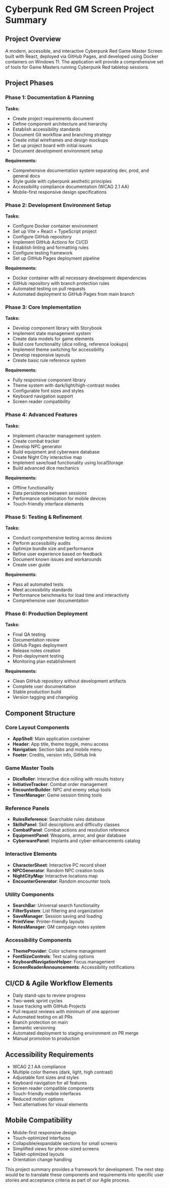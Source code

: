 # Cyberpunk Red GM Screen Project Summary

## Project Overview
A modern, accessible, and interactive Cyberpunk Red Game Master Screen built with React, deployed via GitHub Pages, and developed using Docker containers on Windows 11. The application will provide a comprehensive set of tools for Game Masters running Cyberpunk Red tabletop sessions.

## Project Phases

### Phase 1: Documentation & Planning
**Tasks:**
- Create project requirements document
- Define component architecture and hierarchy
- Establish accessibility standards
- Document Git workflow and branching strategy
- Create initial wireframes and design mockups
- Set up project board with initial issues
- Document development environment setup

**Requirements:**
- Comprehensive documentation system separating dev, prod, and general docs
- Style guide with cyberpunk aesthetic principles
- Accessibility compliance documentation (WCAG 2.1 AA)
- Mobile-first responsive design specifications

### Phase 2: Development Environment Setup
**Tasks:**
- Configure Docker container environment
- Set up Vite + React + TypeScript project
- Configure GitHub repository
- Implement GitHub Actions for CI/CD
- Establish linting and formatting rules
- Configure testing framework
- Set up GitHub Pages deployment pipeline

**Requirements:**
- Docker container with all necessary development dependencies
- GitHub repository with branch protection rules
- Automated testing on pull requests
- Automated deployment to GitHub Pages from main branch

### Phase 3: Core Implementation
**Tasks:**
- Develop component library with Storybook
- Implement state management system
- Create data models for game elements
- Build core functionality (dice rolling, reference lookups)
- Implement theme switching for accessibility
- Develop responsive layouts
- Create basic rule reference system

**Requirements:**
- Fully responsive component library
- Theme system with dark/light/high-contrast modes
- Configurable font sizes and styles
- Keyboard navigation support
- Screen reader compatibility

### Phase 4: Advanced Features
**Tasks:**
- Implement character management system
- Create combat tracker
- Develop NPC generator
- Build equipment and cyberware database
- Create Night City interactive map
- Implement save/load functionality using localStorage
- Build advanced dice mechanics

**Requirements:**
- Offline functionality
- Data persistence between sessions
- Performance optimization for mobile devices
- Touch-friendly interface elements

### Phase 5: Testing & Refinement
**Tasks:**
- Conduct comprehensive testing across devices
- Perform accessibility audits
- Optimize bundle size and performance
- Refine user experience based on feedback
- Document known issues and workarounds
- Create user guide

**Requirements:**
- Pass all automated tests
- Meet accessibility standards
- Performance benchmarks for load time and interactivity
- Comprehensive user documentation

### Phase 6: Production Deployment
**Tasks:**
- Final QA testing
- Documentation review
- GitHub Pages deployment
- Release notes creation
- Post-deployment testing
- Monitoring plan establishment

**Requirements:**
- Clean GitHub repository without development artifacts
- Complete user documentation
- Stable production build
- Version tagging and changelog

## Component Structure

### Core Layout Components
- **AppShell**: Main application container
- **Header**: App title, theme toggle, menu access
- **Navigation**: Section tabs and mobile menu
- **Footer**: Credits, version info, GitHub link

### Game Master Tools
- **DiceRoller**: Interactive dice rolling with results history
- **InitiativeTracker**: Combat order management
- **EncounterBuilder**: NPC and enemy setup tools
- **TimerManager**: Game session timing tools

### Reference Panels
- **RulesReference**: Searchable rules database
- **SkillsPanel**: Skill descriptions and difficulty classes
- **CombatPanel**: Combat actions and resolution reference
- **EquipmentPanel**: Weapons, armor, and gear database
- **CyberwarePanel**: Implants and cyber-enhancements catalog

### Interactive Elements
- **CharacterSheet**: Interactive PC record sheet
- **NPCGenerator**: Random NPC creation tools
- **NightCityMap**: Interactive locations map
- **EncounterGenerator**: Random encounter tools

### Utility Components
- **SearchBar**: Universal search functionality
- **FilterSystem**: List filtering and organization
- **SaveManager**: Session saving and loading
- **PrintView**: Printer-friendly layouts
- **NotesManager**: GM campaign notes system

### Accessibility Components
- **ThemeProvider**: Color scheme management
- **FontSizeControls**: Text scaling options
- **KeyboardNavigationHelper**: Focus management
- **ScreenReaderAnnouncements**: Accessibility notifications

## CI/CD & Agile Workflow Elements
- Daily stand-ups to review progress
- Two-week sprint cycles
- Issue tracking with GitHub Projects
- Pull request reviews with minimum of one approver
- Automated testing on all PRs
- Branch protection on main
- Semantic versioning
- Automated deployment to staging environment on PR merge
- Manual promotion to production

## Accessibility Requirements
- WCAG 2.1 AA compliance
- Multiple color themes (dark, light, high contrast)
- Adjustable font sizes and styles
- Keyboard navigation for all features
- Screen reader compatible components
- Touch-friendly mobile interfaces
- Reduced motion options
- Text alternatives for visual elements

## Mobile Compatibility
- Mobile-first responsive design
- Touch-optimized interfaces
- Collapsible/expandable sections for small screens
- Simplified views for phone-sized screens
- Tablet-optimized layouts
- Orientation change handling

This project summary provides a framework for development. The next step would be to translate these components and requirements into specific user stories and acceptance criteria as part of our Agile process.